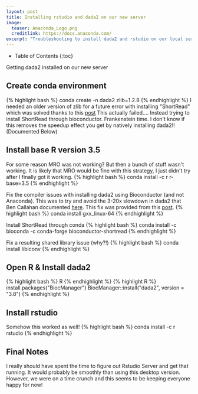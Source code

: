 ```yaml
---
layout: post
title: Installing rstudio and dada2 on our new server
image:
  teaser: Anaconda_Logo.png
  creditlink: https://docs.anaconda.com/
excerpt: "Troubleshooting to install dada2 and rstudio on our local server using conda."
---
```

* Table of Contents
{:toc}

Getting dada2 installed on our new server

## Create conda environment
{% highlight bash %}
conda create -n dada2 zlib=1.2.8
{% endhighlight %}
I needed an older version of zlib for a future error with installing "ShortRead" which was solved thanks to this [post](https://support.bioconductor.org/p/108808/)
This actually failed....
Instead trying to install ShortRead through bioconductor. Frankenstein time.
I don't know if this removes the speedup effect you get by natively installing dada2!!
(Documented Below)

## Install base R version 3.5
For some reason MRO was not working? But then a bunch of stuff wasn't working. It is likely that MRO would be fine with this strategy, I just didn't try after I finally got it working.
{% highlight bash %}
conda install -c r r-base=3.5
{% endhighlight %}

Fix the compiler issues with installing dada2 using Bioconductor (and not Anaconda). 
This was to try and avoid the 3-20x slowdown in dada2 that Ben Callahan documented [here](https://github.com/qiime2/q2-dada2/issues/74). This fix was provided from this [post](https://github.com/benjjneb/dada2/issues/417).
{% highlight bash %}
conda install gxx_linux-64
{% endhighlight %}

Install ShortRead through conda
{% highlight bash %}
conda install -c bioconda -c conda-forge bioconductor-shortread
{% endhighlight %}

Fix a resulting shared library issue (why?!)
{% highlight bash %}
conda install libiconv
{% endhighlight %}

## Open R & Install dada2
{% highlight bash %}
R
{% endhighlight %}
{% highlight R %}
install.packages("BiocManager")
BiocManager::install("dada2", version = "3.8")
{% endhighlight %}

## Install rstudio
Somehow this worked as well!
{% highlight bash %}
conda install -c r rstudio
{% endhighlight %}

## Final Notes
I really should have spent the time to figure out Rstudio Server and get that running. It would probably be smoothly than using this desktop version. However, we were on a time crunch and this seems to be keeping everyone happy for now!

